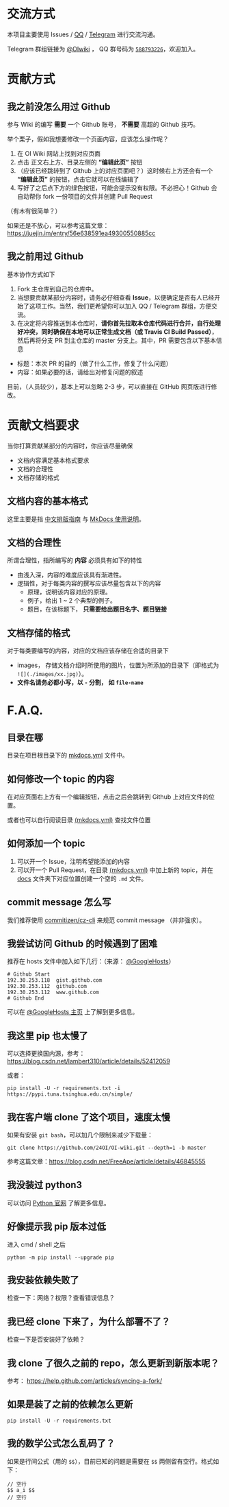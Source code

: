# 交流方式

本项目主要使用 Issues / [QQ](https://jq.qq.com/?_wv=1027&k=5EfkM6K) / [Telegram](https://t.me/OIwiki) 进行交流沟通。

Telegram 群组链接为 [@OIwiki](https://t.me/OIwiki) ， QQ 群号码为 [`588793226`](https://jq.qq.com/?_wv=1027&k=5EfkM6K)，欢迎加入。

# 贡献方式

## 我之前没怎么用过 Github

参与 Wiki 的编写 **需要** 一个 Github 账号， **不需要** 高超的 Github 技巧。

举个栗子，假如我想要修改一个页面内容，应该怎么操作呢？

1. 在 OI Wiki 网站上找到对应页面
2. 点击 正文右上方、目录左侧的 **“编辑此页”** 按钮
3. （应该已经跳转到了 Github 上的对应页面吧？）这时候右上方还会有一个 **“编辑此页”** 的按钮，点击它就可以在线编辑了
4. 写好了之后点下方的绿色按钮，可能会提示没有权限。不必担心！Github 会自动帮你 fork 一份项目的文件并创建 Pull Request

（有木有很简单？）

如果还是不放心，可以参考这篇文章：https://juejin.im/entry/56e638591ea49300550885cc

## 我之前用过 Github

基本协作方式如下
1. Fork 主仓库到自己的仓库中。
2. 当想要贡献某部分内容时，请务必仔细查看 **Issue**，以便确定是否有人已经开始了这项工作。当然，我们更希望你可以加入 QQ / Telegram 群组，方便交流。
3. 在决定将内容推送到本仓库时，**请你首先拉取本仓库代码进行合并，自行处理好冲突，同时确保在本地可以正常生成文档（或 Travis CI Build Passed）**，然后再将分支 PR 到主仓库的 master 分支上。其中，PR 需要包含以下基本信息
  * 标题：本次 PR 的目的（做了什么工作，修复了什么问题）
  * 内容：如果必要的话，请给出对修复问题的叙述

目前，（人员较少），基本上可以忽略 2-3 步，可以直接在 GitHub 网页版进行修改。

# 贡献文档要求

当你打算贡献某部分的内容时，你应该尽量确保

- 文档内容满足基本格式要求
- 文档的合理性
- 文档存储的格式

## 文档内容的基本格式

这里主要是指 [中文排版指南](https://github.com/ctf-wiki/ctf-wiki/wiki/%E4%B8%AD%E6%96%87%E6%8E%92%E7%89%88%E6%8C%87%E5%8D%97) 与 [MkDocs 使用说明](https://github.com/ctf-wiki/ctf-wiki/wiki/Mkdocs-%E4%BD%BF%E7%94%A8%E8%AF%B4%E6%98%8E)。

## 文档的合理性

所谓合理性，指所编写的 **内容** 必须具有如下的特性

- 由浅入深，内容的难度应该具有渐进性。
- 逻辑性，对于每类内容的撰写应该尽量包含以下的内容
   - 原理，说明该内容对应的原理。
   - 例子，给出 1 ~ 2 个典型的例子。
   - 题目，在该标题下， **只需要给出题目名字、题目链接**

## 文档存储的格式

对于每类要编写的内容，对应的文档应该存储在合适的目录下

- images， 存储文档介绍时所使用的图片，位置为所添加的目录下（即格式为 `![](./images/xx.jpg)`）。
- **文件名请务必都小写，以 `-` 分割， 如 `file-name`**

# F.A.Q.

## 目录在哪

目录在项目根目录下的 [mkdocs.yml](https://github.com/24OI/OI-wiki/blob/master/mkdocs.yml#L17) 文件中。

## 如何修改一个 topic 的内容

在对应页面右上方有一个编辑按钮，点击之后会跳转到 Github 上对应文件的位置。

或者也可以自行阅读目录 [(mkdocs.yml)](https://github.com/24OI/OI-wiki/blob/master/mkdocs.yml#L17) 查找文件位置

## 如何添加一个 topic

1. 可以开一个 Issue，注明希望能添加的内容
2. 可以开一个 Pull Request，在目录 [(mkdocs.yml)](https://github.com/24OI/OI-wiki/blob/master/mkdocs.yml#L17) 中加上新的 topic，并在 [docs](https://github.com/24OI/OI-wiki/tree/master/docs) 文件夹下对应位置创建一个空的 `.md` 文件。

## commit message 怎么写

我们推荐使用 [commitizen/cz-cli](https://github.com/commitizen/cz-cli) 来规范 commit message （并非强求）。

## 我尝试访问 Github 的时候遇到了困难

推荐在 hosts 文件中加入如下几行：（来源： [@GoogleHosts](https://github.com/googlehosts/hosts/blob/master/hosts-files/hosts#L481-L485)）

```
# Github Start
192.30.253.118	gist.github.com
192.30.253.112	github.com
192.30.253.112	www.github.com
# Github End
```

可以在 [@GoogleHosts 主页](https://github.com/googlehosts/hosts) 上了解到更多信息。

## 我这里 pip 也太慢了

可以选择更换国内源，参考： 	https://blog.csdn.net/lambert310/article/details/52412059

或者：

```
pip install -U -r requirements.txt -i https://pypi.tuna.tsinghua.edu.cn/simple/
```

## 我在客户端 clone 了这个项目，速度太慢

如果有安装 `git bash`，可以加几个限制来减少下载量：

```
git clone https://github.com/24OI/OI-wiki.git --depth=1 -b master
```

参考这篇文章：https://blog.csdn.net/FreeApe/article/details/46845555

## 我没装过 python3

可以访问 [Python 官网](https://www.python.org/downloads/) 了解更多信息。

## 好像提示我 pip 版本过低
进入 cmd / shell 之后

```
python -m pip install --upgrade pip
```

## 我安装依赖失败了

检查一下：网络？权限？查看错误信息？

## 我已经 clone 下来了，为什么部署不了？

检查一下是否安装好了依赖？

## 我 clone 了很久之前的 repo，怎么更新到新版本呢？

参考：	https://help.github.com/articles/syncing-a-fork/

## 如果是装了之前的依赖怎么更新

```
pip install -U -r requirements.txt
```

## 我的数学公式怎么乱码了？

如果是行间公式（用的 `$$`），目前已知的问题是需要在 `$$` 两侧留有空行。格式如下：

```
// 空行
$$ a_i $$
// 空行
```
